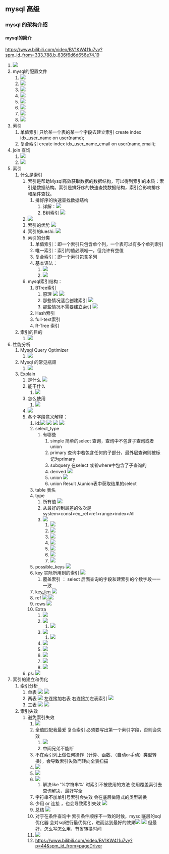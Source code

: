 ## mysql 高级
### mysql 的架构介绍
#### mysql的简介
https://www.bilibili.com/video/BV1KW411u7vy?spm_id_from=333.788.b_636f6d6d656e74.19

1. ![](../images/Snipaste_2021-03-24_10-17-32.png)
2. mysql的配置文件
   1. ![](../images/Snipaste_2021-03-24_10-31-55.png)
   2. ![](../images/Snipaste_2021-03-24_10-33-37.png)
   3. ![](../images/Snipaste_2021-03-24_10-34-29.png)
   4. ![](../images/Snipaste_2021-03-24_10-36-27.png)
   5. ![](../images/Snipaste_2021-03-24_10-55-50.png)
   6. ![](../images/Snipaste_2021-03-24_10-56-45.png)
   7. ![](../images/Snipaste_2021-03-24_11-04-43.png)
   8. ![](../images/Snipaste_2021-03-24_11-11-16.png)
3. 索引  
   1. 单值索引  只给某一个表的某一个字段去建立索引 create index idx_user_name on user(name);
   2. 复合索引   create index idx_user_name_email on user(name,email);
4. join 查询
   1. ![](../images/Snipaste_2021-03-24_11-27-42.png)
   2. ![](../images/Snipaste_2021-03-24_11-29-11.png)
5. 索引
   1. 什么是索引
      1. 索引是帮助Mysql高效获取数据的数据结构，可以得到索引的本质：索引是数据结构。索引是排好序的快速查找数据结构，索引会影响排序和条件查找。
         1. 排好序的快速查找数据结构 
            1. 详解：![](../images/Snipaste_2021-03-26_22-06-57.png)
            2.  B树索引 ![](../images/Snipaste_2021-03-26_22-08-45.png)
       2.  ![](../images/Snipaste_2021-03-26_22-15-28.png)
       3.  索引的优势 ![](../images/Snipaste_2021-03-26_22-19-32.png)
       4.  索引的lueshi: ![](../images/Snipaste_2021-03-26_22-23-14.png)
       5.  索引的分类
           1. 单值索引：即一个索引只包含单个列，一个表可以有多个单列索引
           2. 唯一索引：索引的值必须唯一，但允许有空值
           3. 复合索引：即一个索引包含多列
           4. 基本语法：
              1. ![](../images/Snipaste_2021-03-27_08-51-48.png)
              2. ![](../images/Snipaste_2021-03-27_08-54-14.png)
       6. mysql索引结构：
          1. BTree索引
             1. 原理 ![](../images/Snipaste_2021-03-27_09-03-00.png) ![](../images/Snipaste_2021-03-27_09-03-30.png)
             2. 那些情况适合创建索引 ![](../images/Snipaste_2021-03-27_09-09-46.png)
             3. 那些情况不需要建立索引  ![](../images/Snipaste_2021-03-27_09-12-57.png)
          2. Hash索引
          3. full-text索引
          4. R-Tree 索引 
   2. 索引的目的
      1. ![](../images/Snipaste_2021-03-24_13-21-38.png)
6. 性能分析
   1. Mysql Query Optimizer
      1. ![](../images/Snipaste_2021-03-27_09-17-11.png)
   2. Mysql 的常见瓶颈 
      1. ![](../images/Snipaste_2021-03-27_09-17-52.png)
   3. Explain
      1. 是什么  ![](../images/Snipaste_2021-03-27_09-21-38.png)
      2. 能干什么 
         1. ![](../images/Snipaste_2021-03-27_09-26-29.png)
      3. 怎么使用
         1. ![](../images/Snipaste_2021-03-27_09-25-22.png)
      4. ![](../images/Snipaste_2021-03-27_09-29-14.png)
      5. 各个字段意义解释：
         1. id:![](../images/Snipaste_2021-03-27_09-32-32.png) ![](../images/Snipaste_2021-03-27_09-35-32.png) ![](../images/Snipaste_2021-03-27_09-40-38.png) ![](../images/Snipaste_2021-03-27_09-41-28.png)
         2. select_type  
            1. 有哪些
               1. simple 简单的select 查询，查询中不包含子查询或者union
               2. primary 查询中若包含任何的子部分，最外层查询则被标记为primary
               3. subquery 在select 或者where中包含了子查询的
               4. derived  ![](../images/Snipaste_2021-03-27_09-47-29.png)
               5. union  ![](../images/Snipaste_2021-03-27_09-48-05.png)
               6. union Result  从union表中获取结果的select
         3. table 表名
         4. type 
            1. 所有值 ![](../images/Snipaste_2021-03-27_09-52-52.png)
            2. 从最好的到最差的依次是  system>const>eq_ref>ref>range>index>All
            3. ![](../images/Snipaste_2021-03-27_09-54-35.png)
               1. ![](../images/Snipaste_2021-03-27_09-55-42.png)
               2. ![](../images/Snipaste_2021-03-27_09-56-03.png)
               3. ![](../images/Snipaste_2021-03-27_09-58-35.png)
               4. ![](../images/Snipaste_2021-03-27_10-01-49.png)
               5. ![](../images/Snipaste_2021-03-27_10-05-31.png)
               6. ![](../images/Snipaste_2021-03-27_10-07-05.png)
               7. ![](../images/Snipaste_2021-03-27_10-08-05.png)
         5. possible_keys ![](../images/Snipaste_2021-03-27_10-10-34.png)
         6. key   实际所用到的索引 ![](../images/Snipaste_2021-03-27_10-13-28.png)
            1. 覆盖索引 ： select 后面查询的字段和建索引的个数字段一一一致
         7. key_len ![](../images/Snipaste_2021-03-27_10-17-28.png)
         8. ref ![](../images/Snipaste_2021-03-27_10-22-32.png)  ![](../images/Snipaste_2021-03-27_10-26-32.png) 
         9. rows  ![](../images/Snipaste_2021-03-27_10-36-12.png)
         10. Extra 
             1.  ![](../images/Snipaste_2021-03-27_10-41-37.png)
             2.  ![](../images/Snipaste_2021-03-27_10-42-29.png)
                 1.  ![](../images/Snipaste_2021-03-27_10-46-45.png)
             3. ![](../images/Snipaste_2021-03-27_10-47-54.png)
                1. ![](../images/Snipaste_2021-03-27_10-50-23.png)
             4. ![](../images/Snipaste_2021-03-27_10-51-32.png)
             5. ![](../images/Snipaste_2021-03-27_10-56-16.png)
             6. ![](../images/Snipaste_2021-03-27_10-56-40.png)
             7. ![](../images/Snipaste_2021-03-27_10-58-16.png)
             8. ![](../images/Snipaste_2021-03-27_10-58-43.png)
      6. ps: ![](../images/Snipaste_2021-03-27_11-00-48.png)
7. 索引的建立和优化
   1. 索引分析
      1. 单表  ![](../images/Snipaste_2021-03-27_19-57-50.png) ![](../images/Snipaste_2021-03-27_19-59-34.png)
      2. 两表  ![](../images/Snipaste_2021-03-27_20-08-24.png)  左连接加右表 右连接加左表索引 ![](../images/Snipaste_2021-03-27_20-10-36.png)
      3. 三表 ![](../images/Snipaste_2021-03-27_20-17-43.png) ![](../images/Snipaste_2021-03-27_20-19-13.png)
   2. 索引失效
      1. 避免索引失效
         1. ![](../images/Snipaste_2021-03-27_20-22-15.png)
         2. 全值匹配我最爱  复合索引 必须要写出第一个索引字段，否则会失效
            1. ![](../images/Snipaste_2021-03-27_20-29-13.png)
            2. 中间兄弟不能断
         3. 不在索引列上做任何操作（计算、函数、（自动or手动）类型转换），会导致索引失效而转向全表扫描 
         4. ![](../images/Snipaste_2021-03-27_20-40-27.png)
         5. ![](../images/Snipaste_2021-03-27_20-43-46.png)
         6. ![](../images/Snipaste_2021-03-27_20-49-03.png)
            1. 解决like '%字符串%' 时索引不被使用的方法  使用覆盖索引去查询解决，最好写全
         7. 字符串不加单引号索引会失效   会在底层做隐式的类型转换
         8. 少用 or 连接 ，也会导致索引失效 ![](../images/Snipaste_2021-03-27_21-03-58.png)
         9. 总结 ![](../images/Snipaste_2021-03-27_21-06-59.png)
         10. 对于在条件查询中 索引条件顺序不一致的时候，mysql底层的sql优化器 会对sql进行最优优化，进而达到最好的效果![](../images/Snipaste_2021-03-27_21-14-36.png)  ![](../images/Snipaste_2021-03-27_21-12-06.png)  但最好，怎么写怎么用，节省转换时间
         11. ![](../images/Snipaste_2021-03-27_21-19-32.png)
         12. https://www.bilibili.com/video/BV1KW411u7vy?p=44&spm_id_from=pageDriver